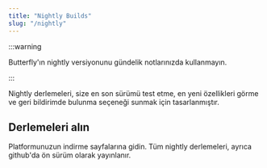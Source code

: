 ```yaml
---
title: "Nightly Builds"
slug: "/nightly"
---
```


:::warning

Butterfly'ın nightly versiyonunu gündelik notlarınızda kullanmayın.

:::

Nightly derlemeleri, size en son sürümü test etme, en yeni özellikleri görme ve geri bildirimde bulunma seçeneği sunmak için tasarlanmıştır.

## Derlemeleri alın

Platformunuzun indirme sayfalarına gidin. Tüm nightly derlemeleri, ayrıca github'da ön sürüm olarak yayınlanır.
